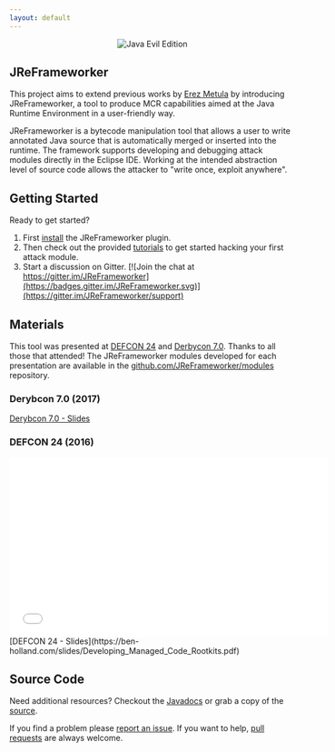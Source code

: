```yaml
---
layout: default
---
```


<center><img src="/images/Java-Evil-Edition-Horizontal.jpg" alt="Java Evil Edition" style="max-width:65%;"></center>

## JReFrameworker
This project aims to extend previous works by [Erez Metula](https://appsec-labs.com/managed_code_rootkits) by introducing JReFrameworker, a tool to produce MCR capabilities aimed at the Java Runtime Environment in a user-friendly way. 

JReFrameworker is a bytecode manipulation tool that allows a user to write annotated Java source that is automatically merged or inserted into the runtime.  The framework supports developing and debugging attack modules directly in the Eclipse IDE. Working at the intended abstraction level of source code allows the attacker to "write once, exploit anywhere".

## Getting Started
Ready to get started?

1. First [install](/install) the JReFrameworker plugin.
2. Then check out the provided [tutorials](/tutorials) to get started hacking your first attack module.
3. Start a discussion on Gitter. [![Join the chat at https://gitter.im/JReFrameworker](https://badges.gitter.im/JReFrameworker.svg)](https://gitter.im/JReFrameworker/support)

## Materials
This tool was presented at [DEFCON 24](https://www.defcon.org/html/defcon-24/dc-24-speakers.html#Holland) and [Derbycon 7.0](https://www.derbycon.com/saturday-schedule/#event-76). Thanks to all those that attended! The JReFrameworker modules developed for each presentation are available in the [github.com/JReFrameworker/modules](https://github.com/JReFrameworker/modules) repository.

### Derybcon 7.0 (2017)
[Derybcon 7.0 - Slides](https://ben-holland.com/slides/JReFrameworker-OneYearLater.pdf)

### DEFCON 24  (2016)
<center><iframe width="560" height="315" src="//www.youtube.com/embed/zomaLPN2KNY" frameborder="0" allowfullscreen></iframe></center>
[DEFCON 24 - Slides](https://ben-holland.com/slides/Developing_Managed_Code_Rootkits.pdf)

## Source Code
Need additional resources?  Checkout the [Javadocs](/javadoc/index.html) or grab a copy of the [source](https://github.com/JReFrameworker/JReFrameworker).

If you find a problem please [report an issue](https://github.com/JReFrameworker/JReFrameworker/issues). If you want to help, [pull requests](https://github.com/JReFrameworker/JReFrameworker/pulls) are always welcome.
